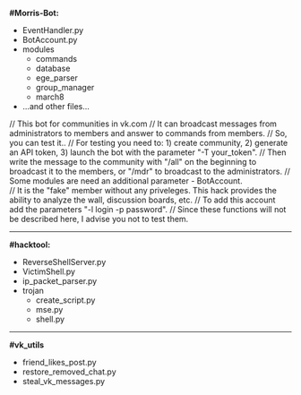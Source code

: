 **#Morris-Bot:**
* EventHandler.py
* BotAccount.py
* modules
  * commands
  * database
  * ege_parser
  * group_manager
  * march8
* ...and other files...

// This bot for communities in vk.com
// It can broadcast messages from administrators to members and answer to commands from members.
// So, you can test it..
// For testing you need to: 1) create community, 2) generate an API token, 3) launch the bot with the parameter "-T your_token".
// Then write the message to the community with "/all" on the beginning to broadcast it to the members, or "/mdr" to broadcast to the administrators.
// Some modules are need an additional parameter - BotAccount.  
// It is the "fake" member without any priveleges. This hack provides the ability to analyze the wall, discussion boards, etc.
// To add this account add the parameters "-l login -p password".
// Since these functions will not be described here, I advise you not to test them.

---
**#hacktool:**
* ReverseShellServer.py
* VictimShell.py
* ip_packet_parser.py
* trojan
  * create_script.py
  * mse.py
  * shell.py

---
**#vk_utils**
* friend_likes_post.py
* restore_removed_chat.py
* steal_vk_messages.py
